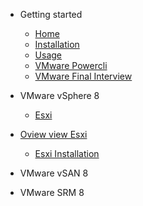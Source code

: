 <!-- markdownlint-disable first-line-h1 -->

- Getting started

    - [Home](README.md)
    - [Installation](installation.md)
    - [Usage](usage.md)
    - [VMware Powercli](vmware-powershell-automation.md)
    - [VMware Final Interview](vmware-final-interview-documentation.md)

- VMware vSphere 8

    - [Esxi](esxi.md)

- [Oview view Esxi](/Esxi/README.md)

    - [Esxi Installation](/Esxi/esxiinstallation)

- VMware vSAN 8

- VMware SRM 8

